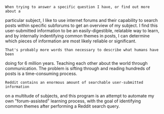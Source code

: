     When trying to answer a specific question I have, or find out more about a
particular subject, I like to use internet forums and their capability to
search posts within specific subforums to get an overview of my subject. I
find this user-submitted information to be an easily-digestible, relatable
way to learn, and by internally indentifying common themes in posts, I can
determine which pieces of information are most likely reliable or
significant.

    That's probably more words than necessary to describe what humans have been
doing for 6 million years. Teaching each other about the world through
communication. The problem is sifting through and reading hundreds of posts
is a time-consuming process.

    Reddit contains an enormous amount of searchable user-submitted information
on a multitude of subjects, and this program is an attempt to automate my
own "forum-assisted" learning process, with the goal of identifying common
themes after performing a Reddit search query. 
